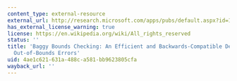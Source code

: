 ```yaml
---
content_type: external-resource
external_url: http://research.microsoft.com/apps/pubs/default.aspx?id=101450
has_external_license_warning: true
license: https://en.wikipedia.org/wiki/All_rights_reserved
status: ''
title: 'Baggy Bounds Checking: An Efficient and Backwards-Compatible Defense against
  Out-of-Bounds Errors'
uid: 4ae1c621-631a-488c-a581-bb9623805cfa
wayback_url: ''
---
```

